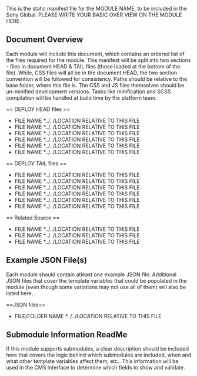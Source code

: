 This is the static manifest file for the MODULE NAME, to be included in the Sony Global. PLEASE WRITE YOUR BASIC OVER VIEW ON THE MODULE HERE.



Document Overview
-----------------

Each module will include this document, which contains an ordered list of the files required for the module. This manifest will be split into two sections - files in document HEAD & TAIL files (those loaded at the bottom of the file). While, CSS files will all be in the document HEAD, the two section convention will be followed for consistency. Paths should be relative to the base folder, where this file is. The CSS and JS files themselves should be un-minified development versions. Tasks like minification and SCSS compilation will be handled at build time by the platform team.


== DEPLOY HEAD files ==

* FILE NAME
	*../../LOCATION RELATIVE TO THIS FILE
* FILE NAME
	*../../LOCATION RELATIVE TO THIS FILE
* FILE NAME
	*../../LOCATION RELATIVE TO THIS FILE
* FILE NAME
	*../../LOCATION RELATIVE TO THIS FILE
* FILE NAME
	*../../LOCATION RELATIVE TO THIS FILE
* FILE NAME
	*../../LOCATION RELATIVE TO THIS FILE


== DEPLOY TAIL files ==

* FILE NAME
	*../../LOCATION RELATIVE TO THIS FILE
* FILE NAME
	*../../LOCATION RELATIVE TO THIS FILE
* FILE NAME
	*../../LOCATION RELATIVE TO THIS FILE
* FILE NAME
	*../../LOCATION RELATIVE TO THIS FILE
* FILE NAME
	*../../LOCATION RELATIVE TO THIS FILE
* FILE NAME
	*../../LOCATION RELATIVE TO THIS FILE


== Related Source ==

* FILE NAME
	*../../LOCATION RELATIVE TO THIS FILE
* FILE NAME
	*../../LOCATION RELATIVE TO THIS FILE
* FILE NAME
	*../../LOCATION RELATIVE TO THIS FILE
	


Example JSON File(s)
--------------------

Each module should contain atleast one example JSON file. Additional JSON files that cover the template variables that could be populated in the module (even though some variations may not use all of them) will also be listed here.

==JSON files==

* FILE/FOLDER NAME
	*../../LOCATION RELATIVE TO THIS FILE





Submodule Information ReadMe
----------------------------

If this module supports submodules, a clear description should be included here that covers the logic behind which submodules are included, when and what other template variables affect them, etc.. This information will be used in the CMS interface to determine which fields to show and validate.

